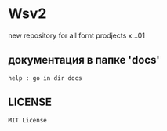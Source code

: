 # Wsv2
new repository for all fornt prodjects x...01

## документация в папке 'docs'
```
help : go in dir docs
```
## LICENSE
```
MIT License
```
